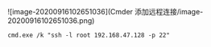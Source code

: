 ![image-20200916102651036](Cmder 添加远程连接/image-20200916102651036.png)



```shell
cmd.exe /k "ssh -l root 192.168.47.128 -p 22"
```

